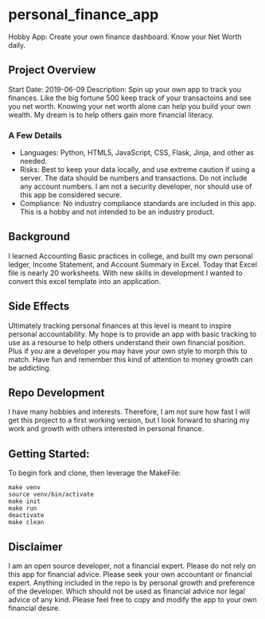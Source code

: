 # personal_finance_app
Hobby App:  Create your own finance dashboard.  Know your Net Worth daily.

## Project Overview
Start Date: 2019-06-09
Description:  Spin up your own app to track you finances.  Like the big fortune 500 keep track of your transactoins and see you net worth.  Knowing your net worth alone can help you build your own wealth.  My dream is to help others gain more financial literacy.

### A Few Details
- Languages:  Python, HTML5, JavaScript, CSS, Flask, Jinja, and other as needed.
- Risks:  Best to keep your data locally, and use extreme caution if using a server.  The data should be numbers and transactions.  Do not include any account numbers.  I am not a security developer, nor should use of this app be considered secure.
- Compliance: No industry compliance standards are included in this app.  This is a hobby and not intended to be an industry product.

## Background
I learned Accounting Basic practices in college, and built my own personal ledger, Income Statement, and Account Summary in Excel.  Today that Excel file is nearly 20 worksheets.  With new skills in development I wanted to convert this excel template into an application.  

## Side Effects
Ultimately tracking personal finances at this level is meant to inspire personal accountability.  My hope is to provide an app with basic tracking to use as a resourse to help others understand their own financial position.  Plus if you are a developer you may have your own style to morph this to match.  Have fun and remember this kind of attention to money growth can be addicting.

## Repo Development
I have many hobbies and interests.  Therefore, I am not sure how fast I will get this project to a first working version, but I look forward to sharing my work and growth with others interested in personal finance.

## Getting Started:
To begin fork and clone, then leverage the MakeFile:
```
make venv
source venv/bin/activate
make init
make run
deactivate
make clean
```

## Disclaimer
I am an open source developer, not a financial expert.  Please do not rely on this app for financial advice.  Please seek your own accountant or financial expert.  Anything included in the repo is by personal growth and preference of the developer.  Which should not be used as financial advice nor legal advice of any kind.  Please feel free to copy and modify the app to your own financial desire.

